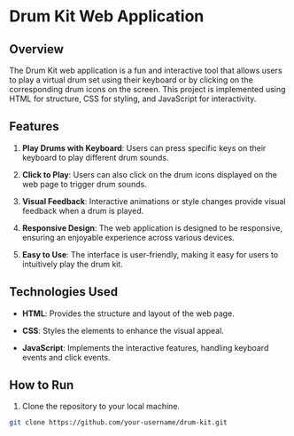 # Drum Kit Web Application

## Overview

The Drum Kit web application is a fun and interactive tool that allows users to play a virtual drum set using their keyboard or by clicking on the corresponding drum icons on the screen. This project is implemented using HTML for structure, CSS for styling, and JavaScript for interactivity.

## Features

1. **Play Drums with Keyboard**: Users can press specific keys on their keyboard to play different drum sounds.

2. **Click to Play**: Users can also click on the drum icons displayed on the web page to trigger drum sounds.

3. **Visual Feedback**: Interactive animations or style changes provide visual feedback when a drum is played.

4. **Responsive Design**: The web application is designed to be responsive, ensuring an enjoyable experience across various devices.

5. **Easy to Use**: The interface is user-friendly, making it easy for users to intuitively play the drum kit.

## Technologies Used

- **HTML**: Provides the structure and layout of the web page.

- **CSS**: Styles the elements to enhance the visual appeal.

- **JavaScript**: Implements the interactive features, handling keyboard events and click events.

## How to Run

1. Clone the repository to your local machine.

```bash
git clone https://github.com/your-username/drum-kit.git

